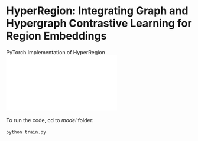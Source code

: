# HyperRegion: Integrating Graph and Hypergraph Contrastive Learning for Region Embeddings

PyTorch Implementation of HyperRegion
![HyperRegion](framework.pdf)

To run the code, cd to *model* folder:

`python train.py`

